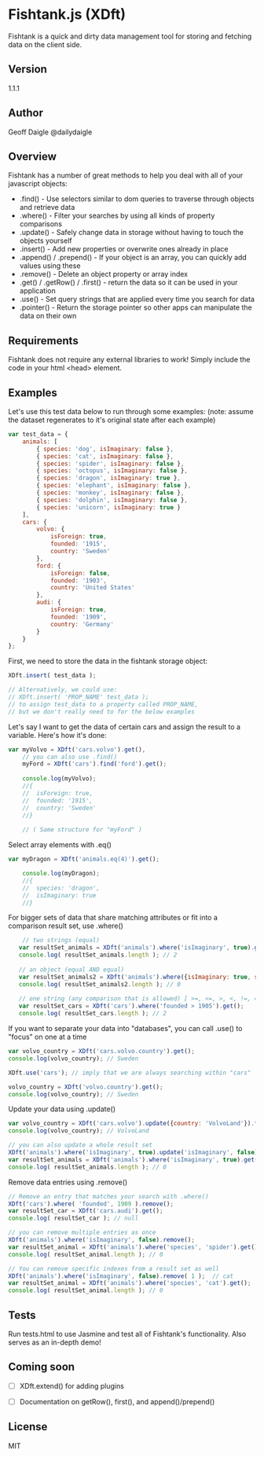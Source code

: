 Fishtank.js (XDft)
=========

Fishtank is a quick and dirty data management tool for storing and fetching data on the client side.
 
Version
-
1.1.1

Author
-
Geoff Daigle
@dailydaigle

Overview
-----------

Fishtank has a number of great methods to help you deal with all of your javascript objects:

* .find() - Use selectors similar to dom queries to traverse through objects and retrieve data
* .where() - Filter your searches by using all kinds of property comparisons
* .update() - Safely change data in storage without having to touch the objects yourself
* .insert() - Add new properties or overwrite ones already in place
* .append() / .prepend() - If your object is an array, you can quickly add values using these
* .remove() - Delete an object property or array index
* .get() / .getRow() / .first() - return the data so it can be used in your application
* .use() - Set query strings that are applied every time you search for data
* .pointer() - Return the storage pointer so other apps can manipulate the data on their own

Requirements
--------------
Fishtank does not require any external libraries to work! 
Simply include the code in your html &lt;head&gt; element.

Examples
---------
Let's use this test data below to run through some examples:
(note: assume the dataset regenerates to it's original state after each example)

```js
var test_data = {
	animals: [
		{ species: 'dog', isImaginary: false },
		{ species: 'cat', isImaginary: false },
		{ species: 'spider', isImaginary: false },
		{ species: 'octopus', isImaginary: false },
		{ species: 'dragon', isImaginary: true },
		{ species: 'elephant', isImaginary: false },
		{ species: 'monkey', isImaginary: false },
		{ species: 'dolphin', isImaginary: false },
		{ species: 'unicorn', isImaginary: true }
	],
	cars: {
		volvo: {
			isForeign: true,
			founded: '1915',
			country: 'Sweden'
		},
		ford: {
			isForeign: false,
			founded: '1903',
			country: 'United States'
		},
		audi: {
			isForeign: true,
			founded: '1909',
			country: 'Germany'
		}
	}
};
```
First, we need to store the data in the fishtank storage object:

```js
XDft.insert( test_data );

// Alternatively, we could use:
// XDft.insert( 'PROP_NAME' test_data );
// to assign test_data to a property called PROP_NAME, 
// but we don't really need to for the below examples
```

Let's say I want to get the data of certain cars and assign the result to a variable. Here's how it's done:

```js
var myVolvo = XDft('cars.volvo').get(),
    // you can also use .find()
    myFord = XDft('cars').find('ford').get();
    
    console.log(myVolvo);
    //{
    //	isForeign: true,
	//	founded: '1915',
	//	country: 'Sweden'
	//}
    
    // ( Same structure for "myFord" )
```
Select array elements with .eq()

```js
var myDragon = XDft('animals.eq(4)').get();

    console.log(myDragon);
    //{
    //  species: 'dragon',
	//	isImaginary: true
	//}
```
For bigger sets of data that share matching attributes or fit into a comparison result set, use .where()

```js
    // two strings (equal)
   var resultSet_animals = XDft('animals').where('isImaginary', true).get();
   console.log( resultSet_animals.length ); // 2
   
   // an object (equal AND equal)
   var resultSet_animals2 = XDft('animals').where({isImaginary: true, species: 'dolphin'}).get();
   console.log( resultSet_animals2.length ); // 0
   
   // one string (any comparison that is allowed) [ >=, <=, >, <, !=, = ]
   var resultSet_cars = XDft('cars').where('founded > 1905').get();
   console.log( resultSet_cars.length ); // 2
```
If you want to separate your data into "databases", you can call .use() to "focus" on one at a time

```js
var volvo_country = XDft('cars.volvo.country').get();
console.log(volvo_country); // Sweden

XDft.use('cars'); // imply that we are always searching within "cars"

volvo_country = XDft('volvo.country').get();
console.log(volvo_country); // Sweden
```
Update your data using .update()

```js
var volvo_country = XDft('cars.volvo').update({country: 'VolvoLand'}).find('country').get();
console.log(volvo_country); // VolvoLand

// you can also update a whole result set
XDft('animals').where('isImaginary', true).update('isImaginary', false); // set every one to False
var resultSet_animals = XDft('animals').where('isImaginary', true).get();
console.log( resultSet_animals.length ); // 0
```

Remove data entries using .remove()

```js
// Remove an entry that matches your search with .where()
XDft('cars').where( 'founded', 1909 ).remove();
var resultSet_car = XDft('cars.audi').get();
console.log( resultSet_car ); // null

// you can remove multiple entries as once
XDft('animals').where('isImaginary', false).remove();
var resultSet_animal = XDft('animals').where('species', 'spider').get();
console.log( resultSet_animal.length ); // 0

// You can remove specific indexes from a result set as well
XDft('animals').where('isImaginary', false).remove( 1 );  // cat
var resultSet_animal = XDft('animals').where('species', 'cat').get();
console.log( resultSet_animal.length ); // 0
```

Tests
--
Run tests.html to use Jasmine and test all of Fishtank's functionality. Also serves as an in-depth demo!

Coming soon
--
- [ ] XDft.extend() for adding plugins
- [ ] Documentation on getRow(), first(), and append()/prepend()


License
-

MIT


